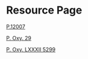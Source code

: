 # Resource Page

[P.12007](./P-12007.md)

[P. Oxy. 29](./P-Oxy-29.md)

[P. Oxy. LXXXII 5299](./P-Oxy-LXXXII-5299.md)
